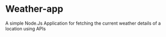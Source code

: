 # Weather-app
A simple Node.Js Application for fetching the current weather details of a location using APIs